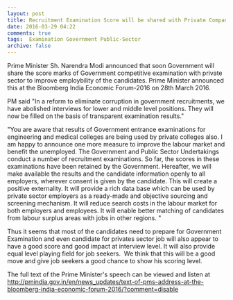 ```yaml
---
layout: post
title: Recruitment Examination Score will be shared with Private Companies   
date: 2016-03-29 04:22
comments: true
tags:  Examination Government Public-Sector 
archive: false
---
```

Prime Minister Sh. Narendra Modi announced that soon Government will share the score marks of Government competitive examination with private sector to improve employbility of the candidates. Prime Minister announced this at the Bloomberg India Economic Forum-2016 on 28th March 2016.




PM said "In a reform to eliminate corruption in government recruitments, we have abolished interviews for lower and middle level positions. They will now be filled on the basis of transparent examination results." 

"You are aware that results of Government entrance examinations for engineering and medical colleges are being used by private colleges also. I am happy to announce one more measure to improve the labour market and benefit the unemployed. The Government and Public Sector Undertakings conduct a number of recruitment examinations. So far, the scores in these examinations have been retained by the Government. Hereafter, we will make available the results and the candidate information openly to all employers, wherever consent is given by the candidate. This will create a positive externality. It will provide a rich data base which can be used by private sector employers as a ready-made and objective sourcing and screening mechanism. It will reduce search costs in the labour market for both employers and employees. It will enable better matching of candidates from labour surplus areas with jobs in other regions. " 

Thus it seems that most of the candidates need to prepare for Government Examination and even candidate for privates sector job will also appear to have a good score and good impact at interview level. It will also provide equal level playing field for job seekers.  We think that this will be a good move and give job seekers a good chance to show his scoring level.

The full text of the Prime Minister's speech can be viewed and listen at <http://pmindia.gov.in/en/news_updates/text-of-pms-address-at-the-bloomberg-india-economic-forum-2016/?comment=disable>

